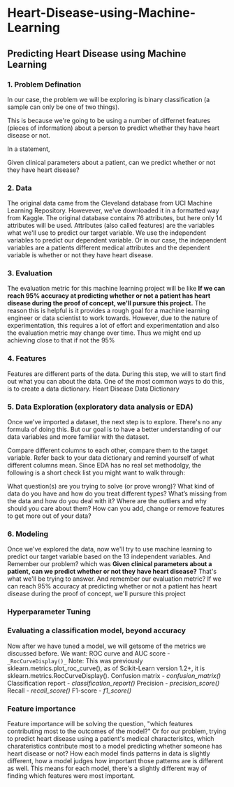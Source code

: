 # Heart-Disease-using-Machine-Learning
## Predicting Heart Disease using Machine Learning
### 1. Problem Defination

In our case, the problem we will be exploring is binary classification (a sample can only be one of two things).

This is because we're going to be using a number of differnet features (pieces of information) about a person to predict whether they have heart disease or not.

In a statement,

Given clinical parameters about a patient, can we predict whether or not they have heart disease?

### 2. Data
The original data came from the Cleveland database from UCI Machine Learning Repository.
Howevever, we've downloaded it in a formatted way from Kaggle.
The original database contains 76 attributes, but here only 14 attributes will be used. Attributes (also called features) are the variables what we'll use to predict our target variable.
We use the independent variables to predict our dependent variable.
Or in our case, the independent variables are a patients different medical attributes and the dependent variable is whether or not they have heart disease.

### 3. Evaluation
The evaluation metric for this machine learning project will be like
**If we can reach 95% accuracy at predicting whether or not a patient has heart disease during the proof of concept, we'll pursure this project.**
The reason this is helpful is it provides a rough goal for a machine learning engineer or data scientist to work towards.
However, due to the nature of experimentation, this requires a lot of effort and experimentation and also the evaluation metric may change over time. Thus we might end up achieving close to that if not the 95%

### 4. Features
Features are different parts of the data. During this step, we will to start find out what you can about the data.
One of the most common ways to do this, is to create a data dictionary.
Heart Disease Data Dictionary

### 5. Data Exploration (exploratory data analysis or EDA)
Once we've imported a dataset, the next step is to explore. There's no any formula of doing this. But our goal is to have a better understanding of our data variables and  more familiar with the dataset.

Compare different columns to each other, compare them to the target variable. Refer back to your data dictionary and remind yourself of what different columns mean.
Since EDA has no real set methodolgy, the following is a short check list you might want to walk through:

What question(s) are you trying to solve (or prove wrong)?
What kind of data do you have and how do you treat different types?
What’s missing from the data and how do you deal with it?
Where are the outliers and why should you care about them?
How can you add, change or remove features to get more out of your data?

### 6. Modeling
Once we've explored the data, now we'll try to use machine learning to predict our target variable based on the 13 independent variables.
And Remember our problem? which was **Given clinical parameters about a patient, can we predict whether or not they have heart disease?** That's what we'll be trying to answer.
And remember our evaluation metric?
If we can reach 95% accuracy at predicting whether or not a patient has heart disease during the proof of concept, we'll pursure this project

### Hyperparameter Tuning

### Evaluating a classification model, beyond accuracy
Now after we have tuned a model, we will getsome of the metrics we discussed before.
We want:
ROC curve and AUC score - `_RocCurveDisplay()_`
Note: This was previously sklearn.metrics.plot_roc_curve(), as of Scikit-Learn version 1.2+, it is sklearn.metrics.RocCurveDisplay().
Confusion matrix - _confusion_matrix()_
Classification report - _classification_report()_
Precision - _precision_score()_
Recall - _recall_score()_
F1-score - _f1_score()_

### Feature importance
Feature importance will be solving the question, "which features contributing most to the outcomes of the model?"
Or for our problem, trying to predict heart disease using a patient's medical characterisitcs, which charateristics contribute most to a model predicting whether someone has heart disease or not?
How each model finds patterns in data is slightly different, how a model judges how important those patterns are is different as well. This means for each model, there's a slightly different way of finding which features were most important.
